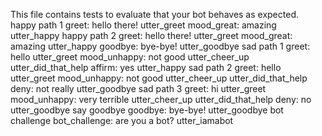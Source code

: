 This file contains tests to evaluate that your bot behaves as expected.
happy path 1
greet: hello there!
utter_greet
mood_great: amazing
utter_happy
happy path 2
greet: hello there!
utter_greet
mood_great: amazing
utter_happy
goodbye: bye-bye!
utter_goodbye
sad path 1
greet: hello
utter_greet
mood_unhappy: not good
utter_cheer_up
utter_did_that_help
affirm: yes
utter_happy
sad path 2
greet: hello
utter_greet
mood_unhappy: not good
utter_cheer_up
utter_did_that_help
deny: not really
utter_goodbye
sad path 3
greet: hi
utter_greet
mood_unhappy: very terrible
utter_cheer_up
utter_did_that_help
deny: no
utter_goodbye
say goodbye
goodbye: bye-bye!
utter_goodbye
bot challenge
bot_challenge: are you a bot?
utter_iamabot
